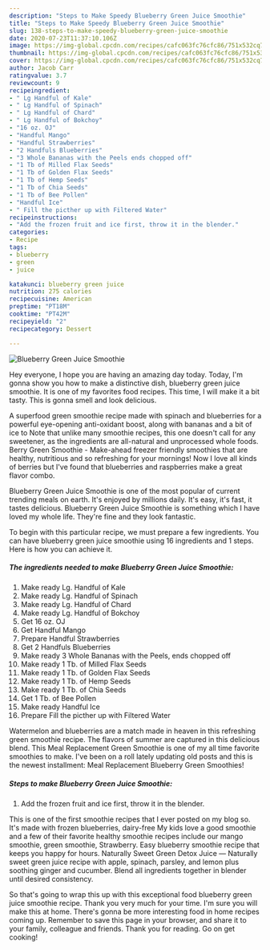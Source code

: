 ```yaml
---
description: "Steps to Make Speedy Blueberry Green Juice Smoothie"
title: "Steps to Make Speedy Blueberry Green Juice Smoothie"
slug: 138-steps-to-make-speedy-blueberry-green-juice-smoothie
date: 2020-07-23T11:37:10.106Z
image: https://img-global.cpcdn.com/recipes/cafc063fc76cfc86/751x532cq70/blueberry-green-juice-smoothie-recipe-main-photo.jpg
thumbnail: https://img-global.cpcdn.com/recipes/cafc063fc76cfc86/751x532cq70/blueberry-green-juice-smoothie-recipe-main-photo.jpg
cover: https://img-global.cpcdn.com/recipes/cafc063fc76cfc86/751x532cq70/blueberry-green-juice-smoothie-recipe-main-photo.jpg
author: Jacob Carr
ratingvalue: 3.7
reviewcount: 9
recipeingredient:
- " Lg Handful of Kale"
- " Lg Handful of Spinach"
- " Lg Handful of Chard"
- " Lg Handful of Bokchoy"
- "16 oz. OJ"
- "Handful Mango"
- "Handful Strawberries"
- "2 Handfuls Blueberries"
- "3 Whole Bananas with the Peels ends chopped off"
- "1 Tb of Milled Flax Seeds"
- "1 Tb of Golden Flax Seeds"
- "1 Tb of Hemp Seeds"
- "1 Tb of Chia Seeds"
- "1 Tb of Bee Pollen"
- "Handful Ice"
- " Fill the picther up with Filtered Water"
recipeinstructions:
- "Add the frozen fruit and ice first, throw it in the blender."
categories:
- Recipe
tags:
- blueberry
- green
- juice

katakunci: blueberry green juice 
nutrition: 275 calories
recipecuisine: American
preptime: "PT18M"
cooktime: "PT42M"
recipeyield: "2"
recipecategory: Dessert

---
```



![Blueberry Green Juice Smoothie](https://img-global.cpcdn.com/recipes/cafc063fc76cfc86/751x532cq70/blueberry-green-juice-smoothie-recipe-main-photo.jpg)

Hey everyone, I hope you are having an amazing day today. Today, I'm gonna show you how to make a distinctive dish, blueberry green juice smoothie. It is one of my favorites food recipes. This time, I will make it a bit tasty. This is gonna smell and look delicious.

A superfood green smoothie recipe made with spinach and blueberries for a powerful eye-opening anti-oxidant boost, along with bananas and a bit of ice to Note that unlike many smoothie recipes, this one doesn&#39;t call for any sweetener, as the ingredients are all-natural and unprocessed whole foods. Berry Green Smoothie - Make-ahead freezer friendly smoothies that are healthy, nutritious and so refreshing for your mornings! Now I love all kinds of berries but I&#39;ve found that blueberries and raspberries make a great flavor combo.

Blueberry Green Juice Smoothie is one of the most popular of current trending meals on earth. It's enjoyed by millions daily. It's easy, it's fast, it tastes delicious. Blueberry Green Juice Smoothie is something which I have loved my whole life. They're fine and they look fantastic.


To begin with this particular recipe, we must prepare a few ingredients. You can have blueberry green juice smoothie using 16 ingredients and 1 steps. Here is how you can achieve it.

##### The ingredients needed to make Blueberry Green Juice Smoothie:

1. Make ready  Lg. Handful of Kale
1. Make ready  Lg. Handful of Spinach
1. Make ready  Lg. Handful of Chard
1. Make ready  Lg. Handful of Bokchoy
1. Get 16 oz. OJ
1. Get Handful Mango
1. Prepare Handful Strawberries
1. Get 2 Handfuls Blueberries
1. Make ready 3 Whole Bananas with the Peels, ends chopped off
1. Make ready 1 Tb. of Milled Flax Seeds
1. Make ready 1 Tb. of Golden Flax Seeds
1. Make ready 1 Tb. of Hemp Seeds
1. Make ready 1 Tb. of Chia Seeds
1. Get 1 Tb. of Bee Pollen
1. Make ready Handful Ice
1. Prepare  Fill the picther up with Filtered Water


Watermelon and blueberries are a match made in heaven in this refreshing green smoothie recipe. The flavors of summer are captured in this delicious blend. This Meal Replacement Green Smoothie is one of my all time favorite smoothies to make. I&#39;ve been on a roll lately updating old posts and this is the newest installment: Meal Replacement Blueberry Green Smoothies! 

##### Steps to make Blueberry Green Juice Smoothie:

1. Add the frozen fruit and ice first, throw it in the blender.


This is one of the first smoothie recipes that I ever posted on my blog so. It&#39;s made with frozen blueberries, dairy-free My kids love a good smoothie and a few of their favorite healthy smoothie recipes include our mango smoothie, green smoothie, Strawberry. Easy blueberry smoothie recipe that keeps you happy for hours. Naturally Sweet Green Detox Juice — Naturally sweet green juice recipe with apple, spinach, parsley, and lemon plus soothing ginger and cucumber. Blend all ingredients together in blender until desired consistency. 

So that's going to wrap this up with this exceptional food blueberry green juice smoothie recipe. Thank you very much for your time. I'm sure you will make this at home. There's gonna be more interesting food in home recipes coming up. Remember to save this page in your browser, and share it to your family, colleague and friends. Thank you for reading. Go on get cooking!
